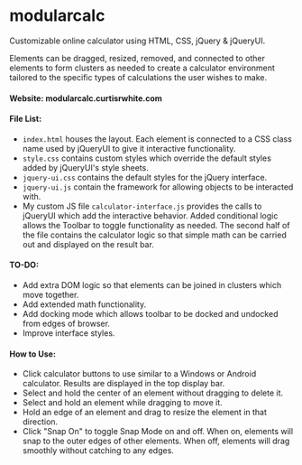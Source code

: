 # modularcalc
Customizable online calculator using HTML, CSS, jQuery &amp; jQueryUI.

Elements can be dragged, resized, removed, and connected to other elements to form clusters as needed to create a calculator environment tailored to the specific types of calculations the user wishes to make.

#### Website: modularcalc.curtisrwhite.com

#### File List:
- `index.html` houses the layout. Each element is connected to a CSS class name used by jQueryUI to give it interactive functionality.
- `style.css` contains custom styles which override the default styles added by jQueryUI's style sheets.
- `jquery-ui.css` contains the default styles for the jQuery interface.
- `jquery-ui.js` contain the framework for allowing objects to be interacted with. 
- My custom JS file `calculator-interface.js` provides the calls to jQueryUI which add the interactive behavior. Added conditional logic allows the Toolbar to toggle functionality as needed. The second half of the file contains the calculator logic so that simple math can be carried out and displayed on the result bar.

#### TO-DO:
- Add extra DOM logic so that elements can be joined in clusters which move together.
- Add extended math functionality.
- Add docking mode which allows toolbar to be docked and undocked from edges of browser.
- Improve interface styles.

#### How to Use:
- Click calculator buttons to use similar to a Windows or Android calculator. Results are displayed in the top display bar.
- Select and hold the center of an element without dragging to delete it.
- Select and hold an element while dragging to move it.
- Hold an edge of an element and drag to resize the element in that direction.
- Click "Snap On" to toggle Snap Mode on and off. When on, elements will snap to the outer edges of other elements. When off, elements will drag smoothly without catching to any edges.
